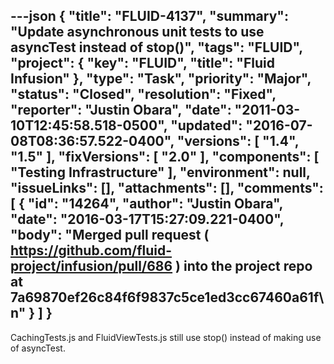 ---json
{
  "title": "FLUID-4137",
  "summary": "Update asynchronous unit tests to use asyncTest instead of stop()",
  "tags": "FLUID",
  "project": {
    "key": "FLUID",
    "title": "Fluid Infusion"
  },
  "type": "Task",
  "priority": "Major",
  "status": "Closed",
  "resolution": "Fixed",
  "reporter": "Justin Obara",
  "date": "2011-03-10T12:45:58.518-0500",
  "updated": "2016-07-08T08:36:57.522-0400",
  "versions": [
    "1.4",
    "1.5"
  ],
  "fixVersions": [
    "2.0"
  ],
  "components": [
    "Testing Infrastructure"
  ],
  "environment": null,
  "issueLinks": [],
  "attachments": [],
  "comments": [
    {
      "id": "14264",
      "author": "Justin Obara",
      "date": "2016-03-17T15:27:09.221-0400",
      "body": "Merged pull request ( <https://github.com/fluid-project/infusion/pull/686> ) into the project repo at 7a69870ef26c84f6f9837c5ce1ed3cc67460a61f\n"
    }
  ]
}
---
CachingTests.js and FluidViewTests.js still use stop() instead of making use of asyncTest.

        